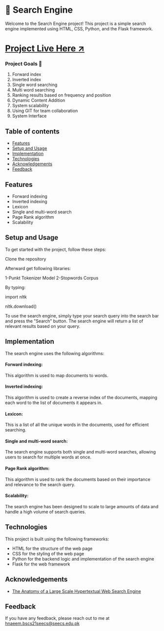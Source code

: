 # 🔰 Search Engine

Welcome to the Search Engine project! This project is a simple search engine implemented using HTML, CSS, Python, and the Flask framework.

# [Project Live Here ↗](https://github.com/hina426/SearchEngine)

### Project Goals 🔅

1. Forward index
2. Inverted index
3. Single word searching
4. Multi word searching
5. Ranking results based on frequency and position
6. Dynamic Content Addition
7. System scalability
8. Using GIT for team collaboration
9. System Interface

## Table of contents 

- [Features](#Features)
- [Setup and Usage](#Setup-and-Usage)
- [Implementation](#Implementation)
- [Technologies](#Technologies)
- [Acknowledgements](#Acknowledgements)
- [Feedback](#Feedback)

## Features

- Forward indexing
- Inverted indexing
- Lexicon
- Single and multi-word search
- Page Rank algorithm
- Scalability

## Setup and Usage

To get started with the project, follow these steps:

Clone the repository

Afterward get following libraries:

1-Punkt Tokenizer Model
2-Stopwords Corpus

By typing: 

import nltk

nltk.download()

To use the search engine, simply type your search query into the search bar and press the "Search" button. The search engine will return a list of relevant results based on your query.

## Implementation

The search engine uses the following algorithms:

#### Forward indexing: 
This algorithm is used to map documents to words.

#### Inverted indexing: 
This algorithm is used to create a reverse index of the documents, mapping each word to the list of documents it appears in.

#### Lexicon: 
This is a list of all the unique words in the documents, used for efficient searching.

#### Single and multi-word search: 
The search engine supports both single and multi-word searches, allowing users to search for multiple words at once.

#### Page Rank algorithm:
This algorithm is used to rank the documents based on their importance and relevance to the search query.

#### Scalability: 
The search engine has been designed to scale to large amounts of data and handle a high volume of search queries.


## Technologies

This project is built using the following frameworks:

- HTML for the structure of the web page
- CSS for the styling of the web page
- Python for the backend logic and implementation of the search engine
- Flask for the web framework


## Acknowledgements

- [The Anatomy of a Large Scale Hypertextual Web Search Engine](https://snap.stanford.edu/class/cs224w-readings/Brin98Anatomy.pdf)

## Feedback

If you have any feedback, please reach out to me at hnaeem.bscs21seecs@seecs.edu.pk
